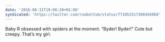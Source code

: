 ```yaml
---
date: '2016-08-31T19:08:20+01:00'
syndicated: 'https://twitter.com/roobottom/status/771052517308456960'
---
```

Baby R obsessed with spiders at the moment. “Byder! Byder!”  Cute but creepy. That’s my girl.
